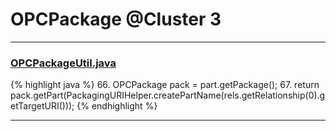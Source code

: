 # OPCPackage @Cluster 3

***

### [OPCPackageUtil.java](https://searchcode.com/codesearch/view/401674/)
{% highlight java %}
66. OPCPackage pack = part.getPackage();
67. return pack.getPart(PackagingURIHelper.createPartName(rels.getRelationship(0).getTargetURI()));
{% endhighlight %}

***

